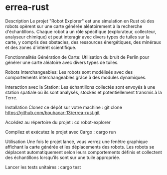 # errea-rust

Description
Le projet "Robot Explorer" est une simulation en Rust où des robots opèrent sur une carte générée aléatoirement à la recherche d'échantillons. Chaque robot a un rôle spécifique (explorateur, collecteur, analyseur chimique) et peut interagir avec divers types de tuiles sur la carte, y compris des obstacles, des ressources énergétiques, des minéraux et des zones d'intérêt scientifique.

Fonctionnalités
Génération de Carte: Utilisation du bruit de Perlin pour générer une carte aléatoire avec divers types de tuiles.

Robots Interchangeables: Les robots sont modélisés avec des comportements interchangeables grâce à des modules dynamiques.

Interaction avec la Station: Les échantillons collectés sont envoyés à une station spatiale où ils sont analysés, stockés et potentiellement transmis à la Terre.

Installation
Clonez ce dépôt sur votre machine :
git clone https://github.com/boubacar-13/errea-rust.git

Accédez au répertoire du projet :
cd robot-explorer

Compilez et exécutez le projet avec Cargo :
cargo run

Utilisation
Une fois le projet lancé, vous verrez une fenêtre graphique affichant la carte générée et les déplacements des robots. Les robots se déplacent automatiquement selon leurs comportements définis et collectent des échantillons lorsqu'ils sont sur une tuile appropriée.

Lancer les tests unitaires :
cargo test
